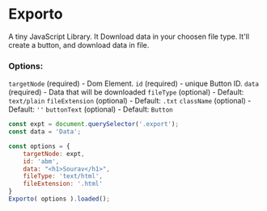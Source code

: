 # Exporto
A tiny JavaScript Library. It Download data in your choosen file type.
It'll create a button, and download data in file.

### Options:
`targetNode` (required) - Dom Element.
`id` (required) - unique Button ID.
`data` (required) - Data that will be downloaded
`fileType` (optional) - Default: `text/plain`
`fileExtension` (optional) - Default: `.txt`
`className` (optional) - Default: `''`
`buttonText` (optional) - Default: `Button`

```js
const expt = document.querySelector('.export');
const data = 'Data';

const options = {
	targetNode: expt,
	id: 'abm',
	data: "<h1>Sourav</h1>",
	fileType: 'text/html',
	fileExtension: '.html'
} 
Exporto( options ).loaded();
```
